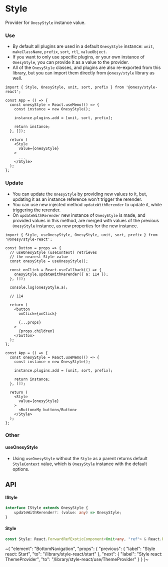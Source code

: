 
# Style

Provider for `OnesyStyle` instance value.

### Use

- By default all plugins are used in a default `OnesyStyle` instance: `unit`, `makeClassName`, `prefix`, `sort`, `rtl`, `valueObject`.
- If you want to only use specific plugins, or your own instance of `OnesyStyle`, you can provide it as a value to the provider.
- All of the `OnesyStyle` classes, and plugins are also re-exported from this library, but you can import them directly from `@onesy/style` library as well.

```tsx
import { Style, OnesyStyle, unit, sort, prefix } from '@onesy/style-react';

const App = () => {
  const onesyStyle = React.useMemo(() => {
    const instance = new OnesyStyle();

    instance.plugins.add = [unit, sort, prefix];

    return instance;
  }, []);

  return (
    <Style
      value={onesyStyle}
    >
      ...
    </Style>
  );
};
```

### Update

- You can update the `OnesyStyle` by providing new values to it, but, updating it as an instance reference won't trigger the rerender.
- You can use new injected method `updateWithRerender` to update it, while triggering the rerender.
- On `updateWithRerender` new instance of `OnesyStyle` is made, and provided values in this method, are merged with values of the previous `OnesyStyle` instance, as new properties for the new instance.

```tsx
import { Style, useOnesyStyle, OnesyStyle, unit, sort, prefix } from '@onesy/style-react';

const Button = props => {
  // useOnesyStyle (useContext) retrieves
  // the nearest Style value
  const onesyStyle = useOnesyStyle();

  const onClick = React.useCallback(() => {
    onesyStyle.updateWithRerender({ a: 114 });
  }, []);

  console.log(onesyStyle.a);

  // 114

  return (
    <button
      onClick={onClick}

      {...props}
    >
      {props.children}
    </button>
  );
};

const App = () => {
  const onesyStyle = React.useMemo(() => {
    const instance = new OnesyStyle();

    instance.plugins.add = [unit, sort, prefix];

    return instance;
  }, []);

  return (
    <Style
      value={onesyStyle}
    >
      <Button>My button</Button>
    </Style>
  );
};
```

### Other

#### useOnesyStyle

- Using `useOnesyStyle` without the `Style` as a parent returns default `StyleContext` value, which is `OnesyStyle` instance with the default options.

## API

#### IStyle

```ts
interface IStyle extends OnesyStyle {
    updateWithRerender?: (value: any) => OnesyStyle;
}
```

#### Style

```ts
const Style: React.ForwardRefExoticComponent<Omit<any, "ref"> & React.RefAttributes<unknown>>;
```


~{
  "element": "BottomNavigation",
  "props": {
    "previous": {
      "label": "Style react: Start",
      "to": "/library/style-react/start"
    },
    "next": {
      "label": "Style react: ThemeProvider",
      "to": "/library/style-react/use/ThemeProvider"
    }
  }
}~
